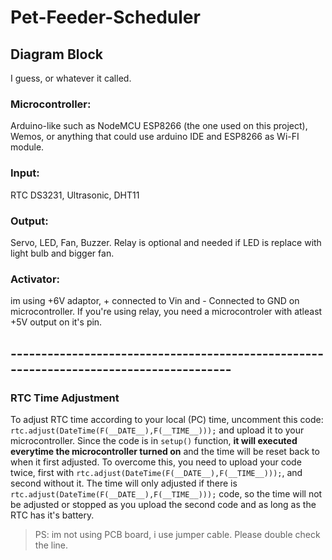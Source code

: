 # Pet-Feeder-Scheduler

## Diagram Block
I guess, or whatever it called.

### Microcontroller:
Arduino-like such as NodeMCU ESP8266 (the one used on this project), Wemos, or anything that could use arduino IDE and ESP8266 as Wi-FI module.

### Input:
RTC DS3231, Ultrasonic, DHT11

### Output:
Servo, LED, Fan, Buzzer. Relay is optional and needed if LED is replace with light bulb and bigger fan.

### Activator:
im using +6V adaptor, + connected to Vin and - Connected to GND on microcontroller. If you're using relay, you need a microcontroler with atleast +5V output on it's pin.

## ---------------------------------------------------------------------------------------

### RTC Time Adjustment
To adjust RTC time according to your local (PC) time, uncomment this code: `rtc.adjust(DateTime(F(__DATE__),F(__TIME__)));` and upload it to your microcontroller.
Since the code is in `setup()` function, **it will executed everytime the microcontroller turned on** and the time will be reset back to when it first adjusted.
To overcome this, you need to upload your code twice, first with `rtc.adjust(DateTime(F(__DATE__),F(__TIME__)));`, and second without it.
The time will only adjusted if there is `rtc.adjust(DateTime(F(__DATE__),F(__TIME__)));` code, so the time will not be adjusted or stopped as you upload the second code and as long as the RTC has it's battery.

>PS: im not using PCB board, i use jumper cable. Please double check the line.
